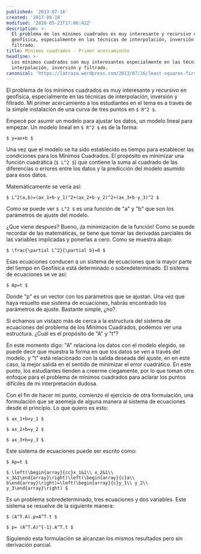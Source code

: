 ```yaml
---
published: '2013-07-16'
created: '2017-09-18'
modified: '2020-05-23T17:06:42Z'
description: >-
  El problema de los mínimos cuadrados es muy interesante y recursivo en
  geofísica, especialmente en las técnicas de interpolación, inversión y
  filtrado.
title: Mínimos cuadrados - Primer acercamiento
headline: >-
  Los mínimos cuadrados son muy interesantes especialmente en las técnicas de
  interpolación, inversión y filtrado.
canonical: 'https://latraza.wordpress.com/2013/07/16/least-squares-first-approach/'
---
```



El problema de los mínimos cuadrados es muy interesante y recursivo en geofísica, especialmente en las técnicas de interpolación, inversión y filtrado. Mi primer acercamiento a los estudiantes en el tema es a través de la simple instalación de una curva de tres puntos en `$ R^2 $`.

Empecé por asumir un modelo para ajustar los datos, un modelo lineal para empezar. Un modelo lineal en `$ R^2 $` es de la forma:

`$ y=ax+b $`

Una vez que el modelo se ha sido establecido es tiempo para establecer las condiciones para los Mínimos Cuadrados. El propósito es minimizar una función cuadrática (`$ L^2 $`) que contiene la suma al cuadrado de las diferencias o errores entre los datos y la predicción del modelo asumido para esos datos.

Matemáticamente se vería así:

`$ L^2(a,b)=(ax_1+b-y_1)^2+(ax_2+b-y_2)^2+(ax_3+b-y_3)^2 $`

Como se puede ver `$ L^2 $` es una función de "a" y "b" que son los parámetros de ajuste del modelo.

¿Que viene despues? Bueno, ¡la minimización de la función! Como se puede recordar de las matemáticas, se tiene que tomar las derivadas parciales de las variables implicadas y ponerlas a cero. Como se muestra abajo:

`$ \frac{\partial L^2}{\partial b}=0 $`

Esas ecuaciones conducen a un sistema de ecuaciones que la mayor parte del tiempo en Geofísica está determinado o sobredeterminado. El sistema de ecuaciones se ve así:

`$ Ap=t $`

Donde "p" es un vector con los parámetros que se ajustan. Una vez que haya resuelto ese sistema de ecuaciones, habrás encontrado los parámetros de ajuste. Bastante simple, ¿no?.

Si echamos un vistazo más de cerca a la estructura del sistema de ecuaciones del problema de los Mínimos Cuadrados, podemos ver una estructura. ¿Cuál es el propósito de "A" y "t"?

En este momento digo: "A" relaciona los datos con el modelo elegido, se puede decir que muestra la forma en que los datos se ven a través del modelo, y "t" está relacionado con la salida deseada del ajuste, en en este caso, la mejor salida en el sentido de minimizar el error cuadrático. En este punto, los estudiantes tienden a creerme ciegamente, por lo que toman otro enfoque para el problema de mínimos cuadrados para aclarar los puntos difíciles de mi interpretación dudosa.

Con el fin de hacer mi punto, comienzo el ejercicio de otra formulación, una formulación que se asemeja de alguna manera al sistema de ecuaciones desde el principio. Lo que quiero es esto:

`$ ax_1+b=y_1 $`

`$ ax_2+b=y_2 $`

`$ ax_3+b=y_3 $`

Este sistema de ecuaciones puede ser escrito como:

`$ Ap=t $`

`$ \left(\begin{array}{cc}x_1&1\\ x_2&1\\ x_3&1\end{array}\right)\left(\begin{array}{c}a\\ b\end{array}\right)=\left(\begin{array}{c}y_1\\ y_2\\ y_3\end{array}\right) $`

Es un problema sobredeterminado, tres ecuaciones y dos variables. Este sistema se resuelve de la siguiente manera:

`$ (A^T.A).p=A^T.t $`

`$ p= (A^T.A)^{-1}.A^T.t $`

Siguiendo esta formulación se alcanzan los mismos resultados pero sin derivación parcial.
